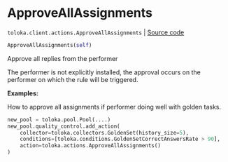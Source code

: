 # ApproveAllAssignments
`toloka.client.actions.ApproveAllAssignments` | [Source code](https://github.com/Toloka/toloka-kit/blob/v0.1.25/src/client/actions.py#L208)

```python
ApproveAllAssignments(self)
```

Approve all replies from the performer


The performer is not explicitly installed, the approval occurs on the performer on which the rule will be triggered.


**Examples:**

How to approve all assignments if performer doing well with golden tasks.

```python
new_pool = toloka.pool.Pool(....)
new_pool.quality_control.add_action(
    collector=toloka.collectors.GoldenSet(history_size=5),
    conditions=[toloka.conditions.GoldenSetCorrectAnswersRate > 90],
    action=toloka.actions.ApproveAllAssignments()
)
```
